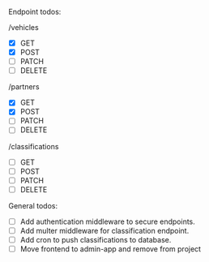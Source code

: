 Endpoint todos:

/vehicles
- [X] GET
- [X] POST
- [ ] PATCH
- [ ] DELETE

/partners
- [X] GET
- [X] POST
- [ ] PATCH
- [ ] DELETE

/classifications
- [ ] GET
- [ ] POST
- [ ] PATCH
- [ ] DELETE

General todos:

- [ ] Add authentication middleware to secure endpoints.
- [ ] Add multer middleware for classification endpoint.
- [ ] Add cron to push classifications to database.
- [ ] Move frontend to admin-app and remove from project
